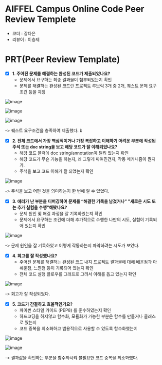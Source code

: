 # AIFFEL Campus Online Code Peer Review Templete
- 코더 : 강다은
- 리뷰어 : 이승제


# PRT(Peer Review Template)
- [x]  **1. 주어진 문제를 해결하는 완성된 코드가 제출되었나요?**
    - 문제에서 요구하는 최종 결과물이 첨부되었는지 확인
    - 문제를 해결하는 완성된 코드란 프로젝트 루브릭 3개 중 2개, 퀘스트 문제 요구조건 등을 지칭

![image](https://github.com/DiANA-KANG/AIFFEL-QUEST/assets/85716670/e884b670-da4c-42bc-88de-e5c267a1f0d7)

![image](https://github.com/DiANA-KANG/AIFFEL-QUEST/assets/85716670/24b7eee6-1655-484c-a9ff-6534a2bafdbc)

![image](https://github.com/DiANA-KANG/AIFFEL-QUEST/assets/85716670/91673c32-30e5-446e-8d6e-31fcdb8f2b09)

-> 퀘스트 요구조건을 충족하여 제출했다. b
    
- [x]  **2. 전체 코드에서 가장 핵심적이거나 가장 복잡하고 이해하기 어려운 부분에 작성된 
주석 또는 doc string을 보고 해당 코드가 잘 이해되었나요?**
    - 해당 코드 블럭에 doc string/annotation이 달려 있는지 확인
    - 해당 코드가 무슨 기능을 하는지, 왜 그렇게 짜여진건지, 작동 메커니즘이 뭔지 기.
    - 주석을 보고 코드 이해가 잘 되었는지 확인
     
![image](https://github.com/DiANA-KANG/AIFFEL-QUEST/assets/85716670/50f88724-6727-46ed-a205-3a18323306c7)

-> 주석을 보고 어떤 것을 의미하는지 한 번에 알 수 있었다.

- [x]  **3. 에러가 난 부분을 디버깅하여 문제를 “해결한 기록을 남겼거나” 
”새로운 시도 또는 추가 실험을 수행”해봤나요?**
    - 문제 원인 및 해결 과정을 잘 기록하였는지 확인
    - 문제에서 요구하는 조건에 더해 추가적으로 수행한 나만의 시도, 실험이 기록되어 있는지 확인

![image](https://github.com/DiANA-KANG/AIFFEL-QUEST/assets/85716670/eb13ddd5-a8a1-49b2-b423-b256fc6f189e)

-> 문제 원인을 잘 기록하였고 어떻게 작동하는지 파악하려는 시도가 보였다.

- [x]  **4. 회고를 잘 작성했나요?**
    - 주어진 문제를 해결하는 완성된 코드 내지 프로젝트 결과물에 대해
    배운점과 아쉬운점, 느낀점 등이 기록되어 있는지 확인
    - 전체 코드 실행 플로우를 그래프로 그려서 이해를 돕고 있는지 확인

![image](https://github.com/DiANA-KANG/AIFFEL-QUEST/assets/85716670/411d050f-86ab-4adf-820b-8063bba71c27)

-> 회고가 잘 작성되었다.
        
- [x]  **5. 코드가 간결하고 효율적인가요?**
    - 파이썬 스타일 가이드 (PEP8) 를 준수하였는지 확인
    - 하드코딩을 하지않고 함수화, 모듈화가 가능한 부분은 함수를 만들거나 클래스로 짰는지
    - 코드 중복을 최소화하고 범용적으로 사용할 수 있도록 함수화했는지

![image](https://github.com/DiANA-KANG/AIFFEL-QUEST/assets/85716670/c3fda52e-eb50-44e8-851b-da48e9931c55)

![image](https://github.com/DiANA-KANG/AIFFEL-QUEST/assets/85716670/52375a10-9a00-44bf-a47b-d77829d7f772)

-> 결과값을 확인하는 부분을 함수화시켜 불필요한 코드 중복을 최소화했다.
